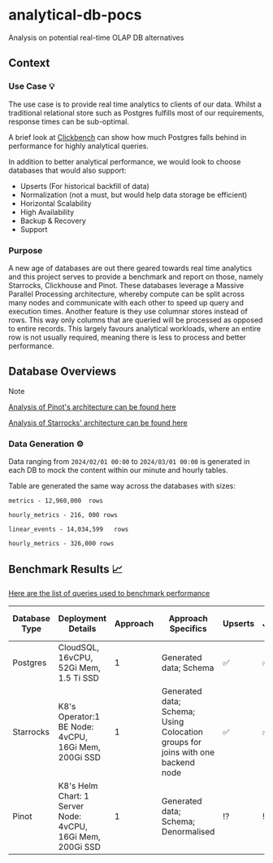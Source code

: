 # analytical-db-pocs

Analysis  on potential real-time OLAP DB alternatives
## Context

### Use Case :bulb:
The use case is to provide real time analytics to clients of our data. Whilst a traditional relational store such as Postgres fulfills most of our requirements, response times can be sub-optimal. 

A brief look at [Clickbench](https://benchmark.clickhouse.com/) can show how much Postgres falls behind in performance for highly analytical queries.


In addition to better analytical performance, we would look to choose databases that would also support:

- Upserts (For historical backfill of data)
- Normalization (not a must, but would help data storage be efficient)
- Horizontal Scalability
- High Availability
- Backup & Recovery
- Support

### Purpose
 A new age of databases are out there geared towards real time analytics and this project serves to provide a benchmark and report on those, namely Starrocks, Clickhouse and Pinot. These databases leverage a Massive Parallel Processing architecture, whereby compute can be split across many nodes and communicate with each other to speed up query and execution times. Another feature is they use columnar stores instead of rows. This way only columns that are queried will be processed as opposed to entire records. This largely favours analytical workloads, where an entire row is not usually required, meaning there is less to process and better performance.

 ## Database Overviews
 > [!NOTE]
 > [Analysis of Pinot's architecture can be found here](./docs/pinot.md)
> 
 > [Analysis of Starrocks' architecture can be found here](./docs/starrocks.md)

### Data Generation :gear:
Data ranging from ```2024/02/01 00:00``` to ```2024/03/01 00:00``` is generated in each DB to mock the content within our minute and hourly tables.

Table are generated the same way across the databases with sizes:
```
metrics - 12,960,000  rows

hourly_metrics - 216, 000 rows

linear_events - 14,034,599   rows

hourly_metrics - 326,000 rows
```



## Benchmark Results :chart_with_upwards_trend:

[Here are the list of queries used to benchmark performance](./queries)


| Database Type 	| Deployment Details                                         	| Approach 	| Approach Specifics                                                                       	| Upserts 	| Joins 	| Q1.0 (metrics, 3 days) 	| Q1.1 (metrics, 5 days) 	| Q1.2 (hourly_metrics, 25 days) 	| Q2.0 (linear_events, 3 days) 	| Q2.1 (linear_events, 5 days) 	| Q2.2 (hourly_linear_events, 25 days) 	| Q3.0 (metrics, 3 days) 	| Q3.1 (metrics, 5 days) 	| Q3.2 (hourly_metrics, 25 days) 	|
|---------------	|------------------------------------------------------------	|----------	|------------------------------------------------------------------------------------------	|---------	|-------	|------------------------	|------------------------	|--------------------------------	|------------------------------	|------------------------------	|--------------------------------------	|------------------------	|------------------------	|--------------------------------	|
| Postgres      	| CloudSQL, 16vCPU, 52Gi Mem, 1.5 Ti SSD                     	| 1        	| Generated data; Schema                                                          	|    ✅    	|   ✅   	| 3200ms                 	| 6758ms                 	| 670ms                          	| 4660ms                       	| 2600ms                       	| 905ms                                	| 3420ms                 	| 8270ms                 	| 760ms                          	|
| Starrocks     	| K8's Operator:1 BE Node: 4vCPU, 16Gi Mem, 200Gi SSD        	| 1        	| Generated data; Schema; Using Colocation groups for joins with one backend node 	|    ✅    	|   ✅   	| 175ms                  	| 264ms                  	| 77ms                           	| 240ms                        	| 330ms                        	| 135ms                                	| 174ms                  	| 312ms                  	| 95ms                           	|
| Pinot         	| K8's Helm Chart: 1 Server Node: 4vCPU, 16Gi Mem, 200Gi SSD 	| 1        	| Generated data; Schema; Denormalised                                            	|    ⁉️    	|   ⁉️   	| 80ms                   	| 115ms                  	| 35ms                           	|                          	|                              	|                                      	| 110ms                  	| 195ms                  	| 37ms                           	|
